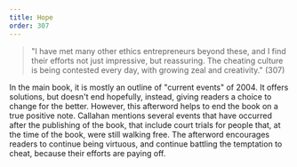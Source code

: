 ```yaml
---
title: Hope
order: 307
---
```


> "I have met many other ethics entrepreneurs beyond these, and I find their efforts not just impressive, but reassuring. The cheating culture is being contested every day, with growing zeal and creativity." (307)

In the main book, it is mostly an outline of "current events" of 2004. It offers solutions, but doesn't end hopefully, instead, giving readers a choice to change for the better. However, this afterword helps to end the book on a true positive note. Callahan mentions several events that have occurred after the publishing of the book, that include court trials for people that, at the time of the book, were still walking free. The afterword encourages readers to continue being virtuous, and continue battling the temptation to cheat, because their efforts are paying off.